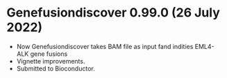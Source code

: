 # Genefusiondiscover 0.99.0 (26 July 2022)
* Now Genefusiondiscover takes BAM file as input fand indities EML4-ALK gene fusions
* Vignette improvements.
* Submitted to Bioconductor.
